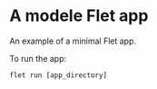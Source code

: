 # A modele Flet app

An example of a minimal Flet app.

To run the app:

```
flet run [app_directory]
```